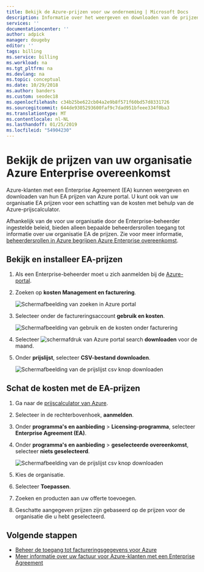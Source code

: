 ```yaml
---
title: Bekijk de Azure-prijzen voor uw onderneming | Microsoft Docs
description: Informatie over het weergeven en downloaden van de prijzen of schat de kosten met de prijzen van uw Enterprise Agreement.
services: ''
documentationcenter: ''
author: adpick
manager: dougeby
editor: ''
tags: billing
ms.service: billing
ms.workload: na
ms.tgt_pltfrm: na
ms.devlang: na
ms.topic: conceptual
ms.date: 10/29/2018
ms.author: banders
ms.custom: seodec18
ms.openlocfilehash: c34b25be622cb04a2e9b8f571f60bd57d8331726
ms.sourcegitcommit: 644de9305293600faf9c7dad951bfeee334f0ba3
ms.translationtype: MT
ms.contentlocale: nl-NL
ms.lasthandoff: 01/25/2019
ms.locfileid: "54904230"
---
```

# <a name="view-your-organizations-azure-enterprise-agreement-pricing"></a>Bekijk de prijzen van uw organisatie Azure Enterprise overeenkomst 

Azure-klanten met een Enterprise Agreement (EA) kunnen weergeven en downloaden van hun EA prijzen van Azure portal. U kunt ook van uw organisatie EA prijzen voor een schatting van de kosten met behulp van de Azure-prijscalculator.

Afhankelijk van de voor uw organisatie door de Enterprise-beheerder ingestelde beleid, bieden alleen bepaalde beheerdersrollen toegang tot informatie over uw organisatie EA de prijzen. Zie voor meer informatie, [beheerdersrollen in Azure begrijpen Azure Enterprise overeenkomst](billing-understand-ea-roles.md).

## <a name="view-and-download-ea-pricing"></a>Bekijk en installeer EA-prijzen

 
1. Als een Enterprise-beheerder moet u zich aanmelden bij de [Azure-portal](https://portal.azure.com/). 
1. Zoeken op **kosten Management en facturering**.

   ![Schermafbeelding van zoeken in Azure portal](./media/billing-ea-pricing/portal-cm-billing-search.png) 

1. Selecteer onder de factureringsaccount **gebruik en kosten**.

   ![Schermafbeelding van gebruik en de kosten onder facturering](./media/billing-ea-pricing/ea-pricing-usage-charges-nav.png)

1. Selecteer ![schermafdruk van Azure portal search](./media/billing-ea-pricing/download-icon.png) **downloaden** voor de maand.
1. Onder **prijslijst**, selecteer **CSV-bestand downloaden**.

   ![Schermafbeelding van de prijslijst csv knop downloaden](./media/billing-ea-pricing/download-ea-price-sheet.png)

## <a name="estimate-costs-with-ea-pricing"></a>Schat de kosten met de EA-prijzen

1. Ga naar de [prijscalculator van Azure](https://azure.microsoft.com/pricing/calculator).
1. Selecteer in de rechterbovenhoek, **aanmelden**.
1. Onder **programma's en aanbieding** > **Licensing-programma**, selecteer **Enterprise Agreement (EA)**.
1. Onder **programma's en aanbieding** > **geselecteerde overeenkomst**, selecteer **niets geselecteerd**.

    ![Schermafbeelding van de prijslijst csv knop downloaden](./media/billing-ea-pricing/ea-pricing-calculator-estimate.png)

1. Kies de organisatie.
1. Selecteer **Toepassen**.
1. Zoeken en producten aan uw offerte toevoegen.
1. Geschatte aangegeven prijzen zijn gebaseerd op de prijzen voor de organisatie die u hebt geselecteerd.

## <a name="next-steps"></a>Volgende stappen

- [Beheer de toegang tot factureringsgegevens voor Azure](billing-manage-access.md)
- [Meer informatie over uw factuur voor Azure-klanten met een Enterprise Agreement](billing-understand-your-bill-ea.md)
